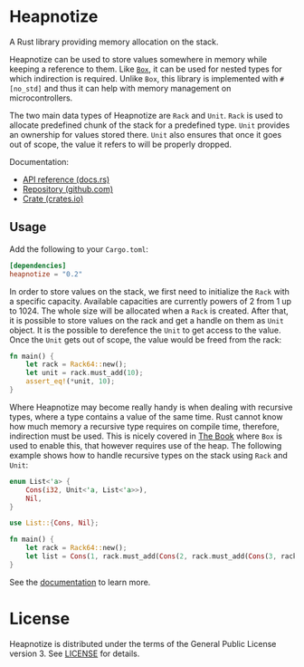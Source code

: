 # Heapnotize

A Rust library providing memory allocation on the stack.

Heapnotize can be used to store values somewhere in memory while keeping a
reference to them. Like [`Box`](https://doc.rust-lang.org/std/boxed/index.html),
it can be used for nested types for which indirection is required. Unlike `Box`,
this library is implemented with `#[no_std]` and thus it can help with memory
management on microcontrollers.

The two main data types of Heapnotize are `Rack` and `Unit`. `Rack` is used to
allocate predefined chunk of the stack for a predefined type. `Unit` provides an
ownership for values stored there. `Unit` also ensures that once it goes out of
scope, the value it refers to will be properly dropped.

Documentation:

* [API reference (docs.rs)](https://docs.rs/heapnotize)
* [Repository (github.com)](https://github.com/zlosynth/heapnotize)
* [Crate (crates.io)](https://github.com/zlosynth/heapnotize)

## Usage

Add the following to your `Cargo.toml`:

``` toml
[dependencies]
heapnotize = "0.2"
```

In order to store values on the stack, we first need to initialize the `Rack`
with a specific capacity. Available capacities are currently powers of 2 from 1
up to 1024. The whole size will be allocated when a `Rack` is created. After
that, it is possible to store values on the rack and get a handle on them as
`Unit` object. It is the possible to derefence the `Unit` to get access to the
value. Once the `Unit` gets out of scope, the value would be freed from the
rack:

``` rust
fn main() {
    let rack = Rack64::new();
    let unit = rack.must_add(10);
    assert_eq!(*unit, 10);
}
```

Where Heapnotize may become really handy is when dealing with recursive types,
where a type contains a value of the same time. Rust cannot know how much memory
a recursive type requires on compile time, therefore, indirection must be used.
This is nicely covered in [The
Book](https://doc.rust-lang.org/book/ch15-01-box.html#enabling-recursive-types-with-boxes)
where `Box` is used to enable this, that however requires use of the heap.
The following example shows how to handle recursive types on the stack using
`Rack` and `Unit`:

``` rust
enum List<'a> {
    Cons(i32, Unit<'a, List<'a>>),
    Nil,
}

use List::{Cons, Nil};

fn main() {
    let rack = Rack64::new();
    let list = Cons(1, rack.must_add(Cons(2, rack.must_add(Cons(3, rack.must_add(Nil))))));
}
```

See the [documentation](https://docs.rs/heapnotize) to learn more.

# License

Heapnotize is distributed under the terms of the General Public License
version 3. See [LICENSE](LICENSE) for details.
